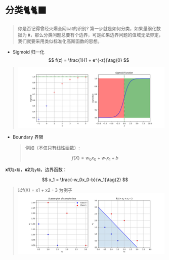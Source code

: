 # 分类🐈🐈‍⬛

> 你是否记得曾经火爆全网cat的识别? 第一步就是如何分类，如果量纲化数据为 **`R`**，那么分类问题总要有个边界，可是如果边界问题的值域无法界定，我们就要采用类似标准化高斯函数的思想。

- Sigmoid 归一化
$$ 
f(z) = \frac{1}{1 + e^{-z}}\tag{0} 
$$

> ![sigmoid](sigmoid.png)

- Boundary 界限
  > 例如（不仅只有线性函数）:
  > 
  > $$
  > f(X) = w_0x_0 + w_1x_1 + b\tag{1}
  > $$

**x1**为`x轴`，**x2**为`y轴`，边界函数：

$$
x_1 = \frac{-w_0x_0-b}{w_1}\tag{2}
$$

> 以f(X) = x1 + x2 - 3 为例子
> ![Boundary](boundary.png)
